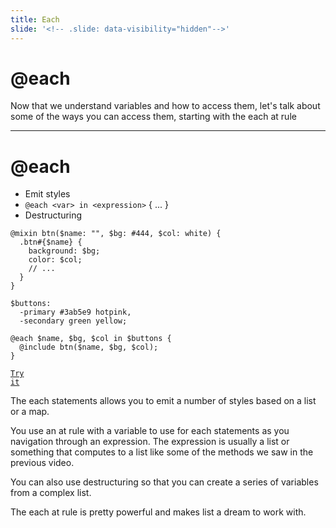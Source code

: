 ```yaml
---
title: Each
slide: '<!-- .slide: data-visibility="hidden"-->'
---
```


<!-- .slide: data-state="layout-title" class="bg-dark"-->

# @each

> >

Now that we understand variables and how to access them, let's talk about some of the ways you can access them, starting with the each at rule

---

# @each

- Emit styles
- `@each <var> in <expression>` { ... }
- Destructuring

```
@mixin btn($name: "", $bg: #444, $col: white) {
  .btn#{$name} {
    background: $bg;
    color: $col;
    // ...
  }
}

$buttons:
  -primary #3ab5e9 hotpink,
  -secondary green yellow;

@each $name, $bg, $col in $buttons {
  @include btn($name, $bg, $col);
}
```

<a href="https://codepen.io/planetoftheweb/pen/dyVxYGb?editors=1100" target="_blank"><code class="code-royal">Try it</code></a>

> >

The each statements allows you to emit a number of styles based on a list or a map.

You use an at rule with a variable to use for each statements as you navigation through an expression. The expression is usually a list or something that computes to a list like some of the methods we saw in the previous video.

You can also use destructuring so that you can create a series of variables from a complex list.

The each at rule is pretty powerful and makes list a dream to work with.
